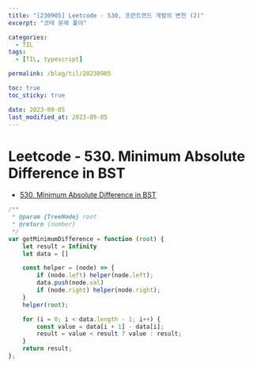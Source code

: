 ```yaml
---
title: "[230905] Leetcode - 530, 프런트엔드 개발의 변천 (2)"
excerpt: "코테 문제 풀이"

categories:
  - TIL
tags:
  - [TIL, typescript]

permalink: /blog/til/20230905

toc: true
toc_sticky: true

date: 2023-09-05
last_modified_at: 2023-09-05
---
```


# Leetcode - 530. Minimum Absolute Difference in BST

- [530. Minimum Absolute Difference in BST](https://leetcode.com/problems/minimum-absolute-difference-in-bst/description/?envType=study-plan-v2&envId=top-interview-150)

```js
/**
 * @param {TreeNode} root
 * @return {number}
 */
var getMinimumDifference = function (root) {
    let result = Infinity
    let data = []

    const helper = (node) => {
        if (node.left) helper(node.left);
        data.push(node.val)
        if (node.right) helper(node.right);
    }
    helper(root);

    for (i = 0; i < data.length - 1; i++) {
        const value = data[i + 1] - data[i];
        result = value < result ? value : result;
    }
    return result;
};
```
